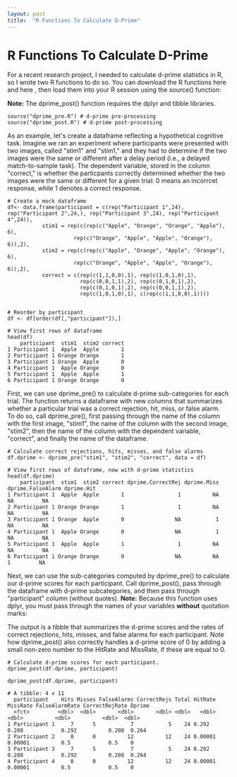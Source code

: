 ```yaml
---
layout: post
title:  "R Functions To Calculate D-Prime"
---
```


# R Functions To Calculate D-Prime

For a recent research project, I needed to calculate d-prime statistics in R, so I wrote two R functions to do so. You can download the R functions here <a href="/r/dprime_pre.R" target="_blank"><i class="fa fa-file-text fa-md"></i></a> and here <a href="/r/dprime_post.R" target="_blank"><i class="fa fa-file-text fa-md"></i></a>, then load them into your R session using the source() function:

**Note:** The dprime_post() function requires the dplyr and tibble libraries.
```
source("dprime_pre.R") # d-prime pre-processing
source("dprime_post.R") # d-prime post-processing
```

As an example, let's create a dataframe reflecting a hypothetical cognitive task. Imagine we ran an experiment where participants were presented with two images, called "stim1" and "stim1," and they had to determine if the two images were the same or different after a delay period (i.e., a delayed match-to-sample task). The dependent variable, stored in the column "correct," is whether the particpants correctly determined whether the two images were the same or different for a given trial: 0 means an incorrcet response, while 1 denotes a correct response.

```
# Create a mock dataframe
df<- data.frame(participant = c(rep("Participant 1",24), rep("Participant 2",24,), rep("Participant 3",24), rep("Participant 4",24)),
           stim1 = rep(c(rep(c("Apple", "Orange", "Orange", "Apple"), 6),
                     rep(c("Orange", "Apple", "Apple", "Orange"), 6)),2),
           stim2 = rep(c(rep(c("Apple", "Orange", "Apple", "Orange"), 6),
                     rep(c("Orange", "Apple", "Apple", "Orange"), 6)),2),
           correct = c(rep(c(1,1,0,0),1), rep(c(1,0,1,0),1),
                       rep(c(0,0,1,1),2), rep(c(0,1,0,1),2),
                       rep(c(0,1,0,1),2), rep(c(0,0,1,1),2),
                       rep(c(1,0,1,0),1), c(rep(c(1,1,0,0),1))))
					   
					   
# Reorder by participant
df <- df[order(df[,"participant"]),] 

# View first rows of dataframe 
head(df)
    participant  stim1  stim2 correct
1 Participant 1  Apple  Apple       1
2 Participant 1 Orange Orange       1
3 Participant 1 Orange  Apple       0
4 Participant 1  Apple Orange       0
5 Participant 1  Apple  Apple       1
6 Participant 1 Orange Orange       0
```

First, we can use dprime_pre() to calculate d-prime sub-categories for each trial. The function returns a dataframe with new columns that summarizes whether a particular trial was a correct rejection, hit, miss, or false alarm.  
To do so, call dprime_pre(), first passing through the name of the column with the first image, "stim1", the name of the column with the second image, "stim2", then the name of the column with the dependent variable, "correct", and finally the name of the dataframe.

```
# Calculate correct rejections, hits, misses, and false alarms
df.dprime <- dprime_pre("stim1", "stim2", "correct", data = df)

# View first rows of dataframe, now with d-prime statistics
head(df.dprime)
    participant  stim1  stim2 correct dprime.CorrectRej dprime.Miss dprime.FalseAlarm dprime.Hit
1 Participant 1  Apple  Apple       1                 1          NA                NA         NA
2 Participant 1 Orange Orange       1                 1          NA                NA         NA
3 Participant 1 Orange  Apple       0                NA           1                NA         NA
4 Participant 1  Apple Orange       0                NA           1                NA         NA
5 Participant 1  Apple  Apple       1                 1          NA                NA         NA
6 Participant 1 Orange Orange       0                NA          NA                 1         NA

```

Next, we can use the sub-categories computed by dprime_pre() to calculate our d-prime scores for each participant. Call dprime_post(), pass through the dataframe with d-prime subcategories, and then pass through "participant" column (without quotes).
**Note:** Because this function uses dplyr, you must pass through the names of your variables **without** quotation marks:

The output is a tibble that summarizes the d-prime scores and the rates of correct rejections, hits, misses, and false alarms for each participant. Note how dprime_post() also correctly handles a d-prime score of 0 by adding a small non-zero number to the HitRate and MissRate, if these are equal to 0.
```
# Calculate d-prime scores for each participant.
dprime_post(df.dprime, participant)

dprime_post(df.dprime, participant)

# A tibble: 4 x 11
  participant    Hits Misses FalseAlarms CorrectRejs Total HitRate MissRate FalseAlarmRate CorrectRejRate Dprime
  <fct>         <dbl>  <dbl>       <dbl>       <dbl> <dbl>   <dbl>    <dbl>          <dbl>          <dbl>  <dbl>
1 Participant 1     7      5           7           5    24 0.292    0.208            0.292          0.208  0.264
2 Participant 2     0      0          12          12    24 0.00001  0.00001          0.5            0.5    0    
3 Participant 3     7      5           7           5    24 0.292    0.208            0.292          0.208  0.264
4 Participant 4     0      0          12          12    24 0.00001  0.00001          0.5            0.5    0    
```
